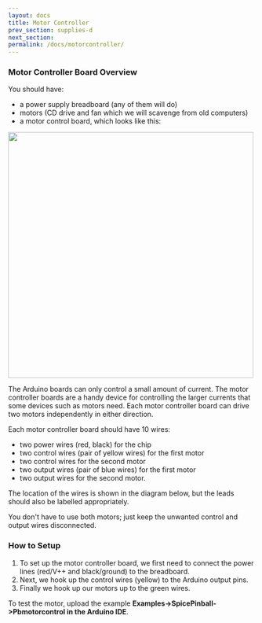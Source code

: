 ```yaml
---
layout: docs
title: Motor Controller
prev_section: supplies-d
next_section: 
permalink: /docs/motorcontroller/
---
```


### Motor Controller Board Overview

You should have:

- a power supply breadboard (any of them will do)
- motors (CD drive and fan which we will scavenge from old computers)
- a motor control board, which looks like this:

<img src="{{ site.baseurl }}/img/d-motor-control.png" style="width: 500px"/>

The Arduino boards can only control a small amount of current. The motor controller boards are a handy device for controlling the larger currents that some devices such as motors need. Each motor controller board can drive two motors independently in either direction. 

Each motor controller board should have 10 wires:
- two power wires (red, black) for the chip
- two control wires (pair of yellow wires) for the first motor
- two control wires for the second motor
- two output wires (pair of blue wires) for the first motor
- two output wires for the second motor. 

The location of the wires is shown in the diagram below, but the leads should also be labelled appropriately.

You don't have to use both motors; just keep the unwanted control and output wires disconnected.


### How to Setup


1. To set up the motor controller board, we first need to connect the power lines (red/V++ and black/ground) to the breadboard.
2. Next, we hook up the control wires (yellow) to the Arduino output pins.
3. Finally we hook up our motors up to the green wires.

To test the motor, upload the example **Examples->SpicePinball->Pbmotorcontrol in the Arduino IDE**.



